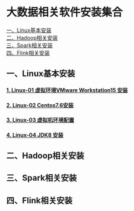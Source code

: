 # 大数据相关软件安装集合
<nav>
<a href="#一、Linux基本安装">一、Linux基本安装</a><br/>
<a href="#二、Hadoop相关安装">二、Hadoop相关安装</a><br/>
<a href="#三、Spark相关安装">三、Spark相关安装</a><br/>
<a href="#四、Flink相关安装">四、Flink相关安装</a><br/>
</nav>



## 一、Linux基本安装

#### [1. Linux-01 虚拟环境VMware Workstation15 安装](https://github.com/bigdata2018/BigData-installation/blob/master/notes/Linux-01%20%E8%99%9A%E6%8B%9F%E7%8E%AF%E5%A2%83VMware%20Workstation15%20%E5%AE%89%E8%A3%85.md)

#### [2. Linux-02 Centos7.6安装](https://github.com/bigdata2018/BigData-installation/blob/master/notes/Linux-02%20Centos7.6%E5%AE%89%E8%A3%85.md)

#### [3. Linux-03 虚拟机环境配置](https://github.com/bigdata2018/BigData-installation/blob/master/notes/Linux-03%20%E8%99%9A%E6%8B%9F%E6%9C%BA%E7%8E%AF%E5%A2%83%E9%85%8D%E7%BD%AE.md)

#### [4. Linux-04 JDK8 安装](https://github.com/bigdata2018/BigData-installation/blob/master/notes/Linux-04%20JDK8%20%E5%AE%89%E8%A3%85.md)



## 二、Hadoop相关安装





## 三、Spark相关安装





## 四、Flink相关安装
